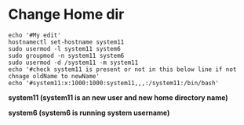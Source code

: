 # Change Home dir

```
echo '#My edit'
hostnamectl set-hostname system11
sudo usermod -l system11 system6
sudo groupmod -n system11 system6
sudo usermod -d /system11 -m system11
echo '#check system11 is present or not in this below line if not chnage oldName to newName'
echo '#system11:x:1000:1000:system11,,,:/system11:/bin/bash'
```

**system11 (system11 is an new user and new home directory name)**

**system6 (system6 is running system username)**
